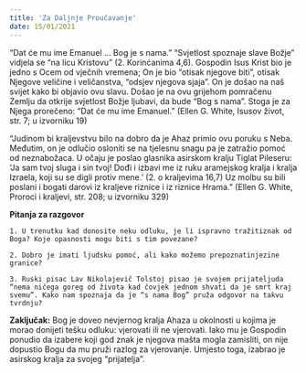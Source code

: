 ```yaml
---
title: 'Za Daljnje Proučavanje'
date: 15/01/2021
---
```


“Dat će mu ime Emanuel … Bog je s nama.” “Svjetlost spoznaje slave Božje” vidjela se “na licu Kristovu” (2. Korinćanima 4,6). Gospodin Isus Krist bio je jedno s Ocem od vječnih vremena; On je bio “otisak njegove biti”, otisak Njegove veličine i veličanstva, “odsjev njegova sjaja”. On je došao na naš svijet kako bi objavio ovu slavu. Došao je na ovu grijehom pomračenu Zemlju da otkrije svjetlost Božje ljubavi, da bude “Bog s nama”. Stoga je za Njega prorečeno: “Dat će mu ime Emanuel.” (Ellen G. White, Isusov život, str. 7; u izvorniku 19)

“Judinom bi kraljevstvu bilo na dobro da je Ahaz primio ovu poruku s Neba. Međutim, on je odlučio osloniti se na tjelesnu snagu pa je zatražio pomoć od neznabožaca. U očaju je poslao glasnika asirskom kralju Tiglat Pileseru: ‘Ja sam tvoj sluga i sin tvoj! Dođi i izbavi me iz ruku aramejskog kralja i kralja Izraela, koji su se digli protiv mene.’ (2. o kraljevima 16,7) Uz molbu su bili poslani i bogati darovi iz kraljeve riznice i iz riznice Hrama.” (Ellen G. White, Proroci i kraljevi, str. 208; u izvorniku 329)

**Pitanja za razgovor**

`1.	U trenutku kad donosite neku odluku, je li ispravno tražitiznak od Boga? Koje opasnosti mogu biti s tim povezane?`

`2.	Dobro je imati ljudsku pomoć, ali kako možemo prepoznatinjezine granice?`

`3.	Ruski pisac Lav Nikolajevič Tolstoj pisao je svojem prijateljuda “nema ničega goreg od života kad čovjek jednom shvati da je smrt kraj svemu”. Kako nam spoznaja da je “s nama Bog” pruža odgovor na takvu tvrdnju?`

**Zaključak:** Bog je doveo nevjernog kralja Ahaza u okolnosti u kojima je morao donijeti tešku odluku: vjerovati ili ne vjerovati. Iako mu je Gospodin ponudio da izabere koji god znak je njegova mašta mogla zamisliti, on nije dopustio Bogu da mu pruži razlog za vjerovanje. Umjesto toga, izabrao je asirskog kralja za svojeg “prijatelja”.